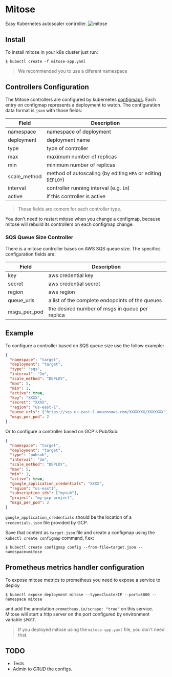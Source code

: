 # Mitose
Easy Kubernetes autoscaler controller.
![mitose](http://biologianet.uol.com.br/upload/conteudo/images/na-mitose-uma-celula-mae-origina-duas-celulas-filhas-com-mesmo-numero-cromossomos-5964d9200973d.jpg)

## Install
To install mitose in your k8s cluster just run:
```
$ kubectl create -f mitose-app.yaml
```
> We recommended you to use a diferent namespace

## Controllers Configuration
The Mitose controllers are configured by kubernetes [configmaps](https://kubernetes.io/docs/tasks/configure-pod-container/configmap/).
Each entry on configmap represents a deployment to watch.
The configuration data format is `json` with those fields:

Field | Description
----- | -----------
namespace | namespace of deployment
deployment | deployment name
type | type of controller
max | maximum number of replicas
min | minimum number of replicas
scale\_method | method of autoscaling (by editing `HPA` or editing `DEPLOY`)
interval | controller running interval (e.g. `1m`)
active | if this controller is active

> Those fields are comom for each controller type.

You don't need to restart mitose when you change a configmap,
because mitose will rebuild its controllers on each configmap change.

### SQS Queue Size Controller
There is a mitose controller bases on AWS SQS queue size.
The specifics configuration fields are:

Field | Description
----- | -----------
key | aws credential key
secret | aws credential secret
region | aws region
queue\_urls | a list of the complete endopoints of the queues
msgs\_per\_pod | the desired number of msgs in queue per replica

## Example
To configure a controller based on SQS queue size use the follow example:
```json
{
  "namespace": "target",
  "deployment": "target",
  "type": "sqs",
  "interval": "1m",
  "scale_method": "DEPLOY",
  "max": 5,
  "min": 1,
  "active": true,
  "key": "XXXX",
  "secret": "XXXX",
  "region": "us-east-1",
  "queue_urls": ["https://sqs.us-east-1.amazonaws.com/XXXXXXX/XXXXXXX"],
  "msgs_per_pod": 2
}
```

Or to configure a controller based on GCP's Pub/Sub:

```json
{
  "namespace": "target",
  "deployment": "target",
  "type": "pubsub",
  "interval": "1m",
  "scale_method": "DEPLOY",
  "max": 5,
  "min": 1,
  "active": true,
  "google_application_credentials": "XXXX",
  "region": "us-east1",
  "subscription_ids": ["mysub"],
  "project": "my-gcp-project",
  "msgs_per_pod": 2
}
```

`google_application_credentials` should be the location of a `credentials.json` file provided by GCP.

Save that content as `target.json` file and create a configmap
using the `kubectl create configmap` command, f.ex:
```shell
$ kubectl create configmap config --from-file=target.json --namespace=mitose
```
## Prometheus metrics handler configuration
To expose mitose metrics to prometheus you need to expose a service to deploy
```
$ kubectl expose deployment mitose --type=ClusterIP --port=5000 --namespace mitose
```
and add the annotation `prometheus.io/scrape: "true"` on this service.
Mitose will start a http server on the port configured by environment variable `$PORT`.

> If you deployed mitose using the `mitose-app.yaml` file, you don't need that.

## TODO
- Tests
- Admin to _CRUD_ the configs.
